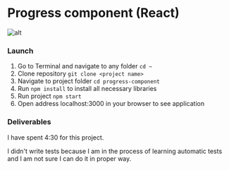 # Progress component (React)

![alt](https://cloud.githubusercontent.com/assets/123278/24402232/8b001ca2-13af-11e7-9028-c8e46e6f2ccb.png)

### Launch

1. Go to Terminal and navigate to any folder
`cd ~`
2. Clone repository 
`git clone <project name>`
3. Navigate to project folder
`cd progress-component`
4. Run `npm install` to install all necessary libraries
5. Run project
`npm start`
6. Open address localhost:3000 in your browser to see application

### Deliverables
I have spent 4:30 for this project.

I didn't write tests because I am in the process of learning automatic tests and I am not sure I can do it in proper way.
